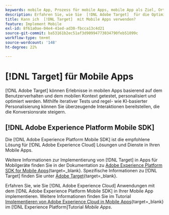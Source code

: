 ```yaml
---
keywords: mobile App, Prozess für mobile Apps, mobile App als Ziel, Orte mobiler Apps, Erfolgsmetriken für mobile Apps
description: Erfahren Sie, wie Sie  [!DNL Adobe Target]  für die Optimierung und Personalisierung von Mobile Apps mit iterativen Tests sowie regelbasierter und KI-gestützter Personalisierung verwenden.
title: Kann ich  [!DNL Target]  mit Mobile Apps verwenden?
feature: Implement Mobile
exl-id: 8f61a0ae-04e4-41ed-ad30-fbcca13c4d21
source-git-commit: ba53161b2ec51af3d90994773034790feb51099c
workflow-type: tm+mt
source-wordcount: '148'
ht-degree: 22%

---
```


# [!DNL Target] für Mobile Apps

[!DNL Adobe Target] können Erlebnisse in mobilen Apps basierend auf dem Benutzerverhalten und dem mobilen Kontext getestet, personalisiert und optimiert werden. Mithilfe iterativer Tests und regel- wie KI-basierter Personalisierung können Sie überzeugende Interaktionen bereitstellen, die die Konversionsrate steigern.

## [!DNL Adobe Experience Platform Mobile SDK]

Die [!DNL Adobe Experience Platform Mobile SDK] ist die empfohlene Lösung für [!DNL Adobe Experience Cloud] Lösungen und Dienste in Ihren Mobile Apps.

Weitere Informationen zur Implementierung von [!DNL Target] in Apps für Mobilgeräte finden Sie in der Dokumentation zu [Adobe Experience Platform SDK for Mobile Apps](https://developer.adobe.com/client-sdks/documentation/){target=_blank}. Spezifische Informationen zu [!DNL Target] finden Sie unter [Adobe Target](https://developer.adobe.com/client-sdks/documentation/adobe-target/){target=_blank}.

Erfahren Sie, wie Sie [!DNL Adobe Experience Cloud] Anwendungen mit dem [!DNL Adobe Experience Platform Mobile SDK] in Ihrer Mobile App implementieren. Weitere Informationen finden Sie im Tutorial [Implementieren von Adobe Experience Cloud in Mobile Apps](https://experienceleague.adobe.com/docs/platform-learn/implement-mobile-sdk/overview.html?lang=de){target=_blank} im [!DNL Experience Platform]Tutorial *Mobile Apps*.
